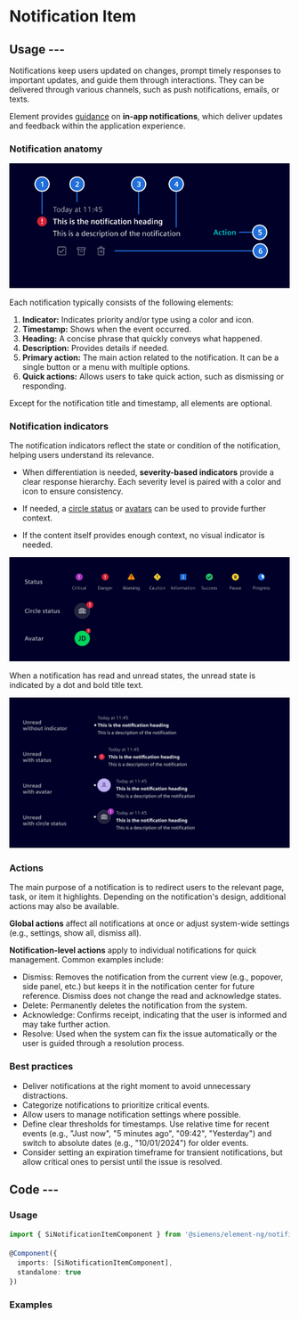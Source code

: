 # Notification Item

## Usage ---

Notifications keep users updated on changes, prompt timely responses to important updates, and guide them through interactions.
They can be delivered through various channels, such as push notifications, emails, or texts.

Element provides [guidance](./../../patterns/notifications.md) on **in-app notifications**, which deliver updates and feedback within the application experience.

### Notification anatomy

![Notifications anatomy](images/notifications-anatomy.png)

Each notification typically consists of the following elements:

1. **Indicator:** Indicates priority and/or type using a color and icon.
1. **Timestamp:** Shows when the event occurred.
1. **Heading:** A concise phrase that quickly conveys what happened.
1. **Description:** Provides details if needed.
1. **Primary action:** The main action related to the notification.
    It can be a single button or a menu with multiple options.
1. **Quick actions:** Allows users to take quick action, such as dismissing or responding.

Except for the notification title and timestamp, all elements are optional.

### Notification indicators

The notification indicators reflect the state or condition of the notification, helping users understand its relevance.

- When differentiation is needed, **severity-based indicators** provide a clear response hierarchy.
Each severity level is paired with a color and icon to ensure consistency.

- If needed, a [circle status](./circle-status.md) or [avatars](./avatar.md) can be used to provide further context.

- If the content itself provides enough context, no visual indicator is needed.

![Notifications indicators](images/notifications-indicators.png)

When a notification has read and unread states, the unread state is indicated by a dot and bold title text.

![Notifications unread state](images/notifications-unread-state.png)

### Actions

The main purpose of a notification is to redirect users to the relevant page, task, or item it highlights. Depending on the notification's design, additional actions may also be available.

**Global actions** affect all notifications at once or adjust system-wide settings (e.g., settings, show all, dismiss all).

**Notification-level actions** apply to individual notifications for quick management. Common examples include:

- Dismiss: Removes the notification from the current view (e.g., popover, side panel, etc.)
  but keeps it in the notification center for future reference. Dismiss does not change the read and acknowledge states.
- Delete: Permanently deletes the notification from the system.
- Acknowledge: Confirms receipt, indicating that the user is informed and may take further action.
- Resolve: Used when the system can fix the issue automatically or the user is guided through a resolution process.

### Best practices

- Deliver notifications at the right moment to avoid unnecessary distractions.
- Categorize notifications to prioritize critical events.
- Allow users to manage notification settings where possible.
- Define clear thresholds for timestamps. Use relative time for recent events (e.g., "Just now", "5 minutes ago", "09:42", "Yesterday")
  and switch to absolute dates (e.g., "10/01/2024") for older events.
- Consider setting an expiration timeframe for transient notifications, but allow critical ones to persist until the issue is resolved.

## Code ---

### Usage

```ts
import { SiNotificationItemComponent } from '@siemens/element-ng/notification-item';

@Component({
  imports: [SiNotificationItemComponent],
  standalone: true
})
```

### Examples

<si-docs-component example="si-notification-item/si-notification-item" height="680"></si-docs-component>
